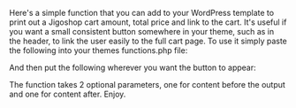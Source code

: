<!--%

Title: Print a Jigoshop Cart Link with Price and Total Items
Author: Abban Dunne
Category: Notebook
Status: Published
Date: 28th February 2012

%-->

Here's a simple function that you can add to your WordPress template to print out a Jigoshop cart amount, total price and link to the cart. It's useful if you want a small consistent button somewhere in your theme, such as in the header, to link the user easily to the full cart page. To use it simply paste the following into your themes functions.php file:

<script src="https://gist.github.com/Abban/5816572.js?file=cart-button.php"></script>

And then put the following wherever you want the button to appear:

<script src="https://gist.github.com/Abban/5816572.js?file=button-placement.php"></script>

The function takes 2 optional parameters, one for content before the output and one for content after. Enjoy.